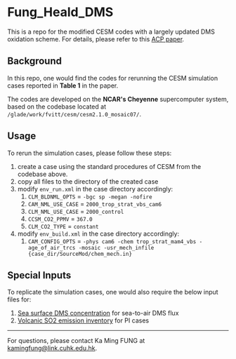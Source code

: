 # Fung_Heald_DMS
This is a repo for the modified CESM codes with a largely updated DMS oxidation scheme. For details, please refer to this [ACP paper](https://doi.org/10.5194/acp-2021-782).

## Background
In this repo, one would find the codes for rerunning the CESM simulation cases reported in __Table 1__ in the paper.

The codes are developed on the __NCAR's Cheyenne__ supercomputer system, based on the codebase located at `/glade/work/fvitt/cesm/cesm2.1.0_mosaic07/`.

## Usage
To rerun the simulation cases, please follow these steps:

1. create a case using the standard procedures of CESM from the codebase above.
2. copy all files to the directory of the created case
3. modify `env_run.xml` in the case directory accordingly:
    1. `CLM_BLDNML_OPTS` = `-bgc sp -megan -nofire`
    2. `CAM_NML_USE_CASE` = `2000_trop_strat_vbs_cam6`
    3. `CLM_NML_USE_CASE` = `2000_control`
    4. `CCSM_CO2_PPMV` = `367.0`
    5. `CLM_CO2_TYPE` = `constant`
4. modify `env_build.xml` in the case directory accordingly:
    1.  `CAM_CONFIG_OPTS` = `-phys cam6 -chem trop_strat_mam4_vbs -age_of_air_trcs -mosaic -usr_mech_infile {case_dir/SourceMod/chem_mech.in}`

## Special Inputs
To replicate the simulation cases, one would also require the below input files for:
1. [Sea surface DMS concentration](https://mycuhk-my.sharepoint.com/:u:/g/personal/1155013803_link_cuhk_edu_hk/ER84QGitO5ZNu5MZ5XZHcJwB5We9h4F2FLkbMJRzQ1UZdA?e=asmQTo) for sea-to-air DMS flux
2. [Volcanic SO2 emission inventory](https://mycuhk-my.sharepoint.com/:u:/g/personal/1155013803_link_cuhk_edu_hk/ERuYabFZKWxBrah0bjHafHgB5TaJ67XWsw38veSnsKTF8A?e=H2AeEL) for PI cases

---
For questions, please contact Ka Ming FUNG at kamingfung@link.cuhk.edu.hk.
